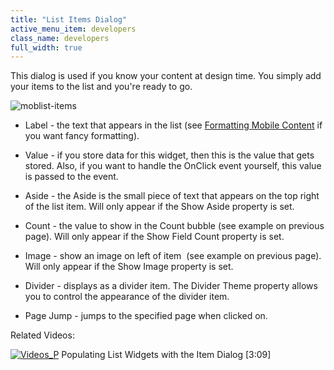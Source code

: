 ```yaml
---
title: "List Items Dialog"
active_menu_item: developers
class_name: developers
full_width: true
---
```



This dialog is used if you know your content at design time. You simply add your items to the list and you're ready to go.

![moblist-items](/img/docs/moblist-items.zoom92.png)

 - Label - the text that appears in the list (see [Formatting Mobile Content](../../../mobile-apps-sites/formatting-mobile-content.htm) if you want fancy formatting).

 - Value - if you store data for this widget, then this is the value that gets stored. Also, if you want to handle the OnClick event yourself, this value is passed to the event.

 - Aside - the Aside is the small piece of text that appears on the top right of the list item. Will only appear if the Show Aside property is set.

 - Count - the value to show in the Count bubble (see example on previous page). Will only appear if the Show Field Count property is set.

 - Image - show an image on left of item  (see example on previous page). Will only appear if the Show Image property is set.

 - Divider - displays as a divider item. The Divider Theme property allows you to control the appearance of the divider item.

 - Page Jump - jumps to the specified page when clicked on.

Related Videos:

[![Videos\_P](/img/docs/videos_p.png)](http://www.youtube.com/v/xGGfUAoCM78?autoplay=1&hd=1&fs=1&showsearch=0&rel=0&) Populating List Widgets with the Item Dialog [3:09]
